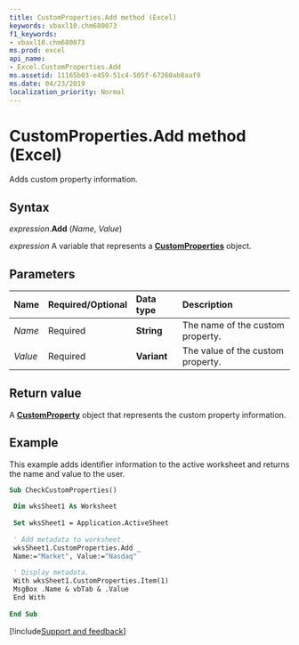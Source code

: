 ```yaml
---
title: CustomProperties.Add method (Excel)
keywords: vbaxl10.chm680073
f1_keywords:
- vbaxl10.chm680073
ms.prod: excel
api_name:
- Excel.CustomProperties.Add
ms.assetid: 11165b03-e459-51c4-505f-67260ab8aaf9
ms.date: 04/23/2019
localization_priority: Normal
---
```



# CustomProperties.Add method (Excel)

Adds custom property information.


## Syntax

_expression_.**Add** (_Name_, _Value_)

_expression_ A variable that represents a **[CustomProperties](Excel.CustomProperties.md)** object.


## Parameters

|Name|Required/Optional|Data type|Description|
|:-----|:-----|:-----|:-----|
| _Name_|Required| **String**|The name of the custom property.|
| _Value_|Required| **Variant**|The value of the custom property.|

## Return value

A **[CustomProperty](Excel.CustomProperty.md)** object that represents the custom property information.


## Example

This example adds identifier information to the active worksheet and returns the name and value to the user.

```vb
Sub CheckCustomProperties() 
 
 Dim wksSheet1 As Worksheet 
 
 Set wksSheet1 = Application.ActiveSheet 
 
 ' Add metadata to worksheet. 
 wksSheet1.CustomProperties.Add _ 
 Name:="Market", Value:="Nasdaq" 
 
 ' Display metadata. 
 With wksSheet1.CustomProperties.Item(1) 
 MsgBox .Name & vbTab & .Value 
 End With 
 
End Sub
```




[!include[Support and feedback](~/includes/feedback-boilerplate.md)]